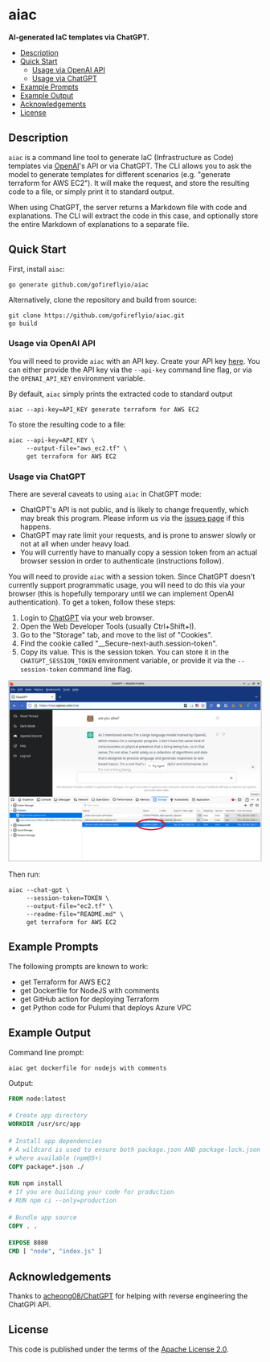 # aiac

**AI-generated IaC templates via ChatGPT.**

<!-- vim-markdown-toc GFM -->

* [Description](#description)
* [Quick Start](#quick-start)
    * [Usage via OpenAI API](#usage-via-openai-api)
    * [Usage via ChatGPT](#usage-via-chatgpt)
* [Example Prompts](#example-prompts)
* [Example Output](#example-output)
* [Acknowledgements](#acknowledgements)
* [License](#license)

<!-- vim-markdown-toc -->

## Description

`aiac` is a command line tool to generate IaC (Infrastructure as Code) templates
via [OpenAI](https://openai.com/)'s API or via ChatGPT. The CLI allows you to ask the model to generate templates
for different scenarios (e.g. "generate terraform for AWS EC2"). It will make the
request, and store the resulting code to a file, or simply print it to standard
output.

When using ChatGPT, the server returns a Markdown file with code and explanations.
The CLI will extract the code in this case, and optionally store the entire
Markdown of explanations to a separate file.

## Quick Start

First, install `aiac`:

    go generate github.com/gofireflyio/aiac

Alternatively, clone the repository and build from source:

    git clone https://github.com/gofireflyio/aiac.git
    go build

### Usage via OpenAI API

You will need to provide `aiac` with an API key. Create your API key [here](https://beta.openai.com/account/api-keys).
You can either provide the API key via the `--api-key` command line flag, or via
the `OPENAI_API_KEY` environment variable.

By default, `aiac` simply prints the extracted code to standard output

    aiac --api-key=API_KEY generate terraform for AWS EC2

To store the resulting code to a file:

    aiac --api-key=API_KEY \
         --output-file="aws_ec2.tf" \
         get terraform for AWS EC2

### Usage via ChatGPT

There are several caveats to using `aiac` in ChatGPT mode:

- ChatGPT's API is not public, and is likely to change frequently, which
  may break this program. Please inform us via the [issues page](https://github.com/gofireflyio/aiac/issues) if this happens.
- ChatGPT may rate limit your requests, and is prone to answer slowly or not at
  all when under heavy load.
- You will currently have to manually copy a session token from an actual browser
  session in order to authenticate (instructions follow).

You will need to provide `aiac` with a session token. Since ChatGPT doesn't
currently support programmatic usage, you will need to do this via your browser
(this is hopefully temporary until we can implement OpenAI authentication).
To get a token, follow these steps:

1. Login to [ChatGPT](https://chat.openai.com/) via your web browser.
2. Open the Web Developer Tools (usually Ctrl+Shift+I).
3. Go to the "Storage" tab, and move to the list of "Cookies".
4. Find the cookie called "__Secure-next-auth.session-token".
5. Copy its value. This is the session token. You can store it in the
   `CHATGPT_SESSION_TOKEN` environment variable, or provide it via the
   `--session-token` command line flag.

![](/authentication.jpg)

Then run:

    aiac --chat-gpt \
         --session-token=TOKEN \
         --output-file="ec2.tf" \
         --readme-file="README.md" \
         get terraform for AWS EC2

## Example Prompts

The following prompts are known to work:

- get Terraform for AWS EC2
- get Dockerfile for NodeJS with comments
- get GitHub action for deploying Terraform
- get Python code for Pulumi that deploys Azure VPC

## Example Output

Command line prompt:

    aiac get dockerfile for nodejs with comments

Output:

```Dockerfile
FROM node:latest

# Create app directory
WORKDIR /usr/src/app

# Install app dependencies
# A wildcard is used to ensure both package.json AND package-lock.json are copied
# where available (npm@5+)
COPY package*.json ./

RUN npm install
# If you are building your code for production
# RUN npm ci --only=production

# Bundle app source
COPY . .

EXPOSE 8080
CMD [ "node", "index.js" ]
```

## Acknowledgements

Thanks to [acheong08/ChatGPT](https://github.com/acheong08/ChatGPT) for helping with reverse engineering the ChatGPI
API.

## License

This code is published under the terms of the [Apache License 2.0](/LICENSE).
